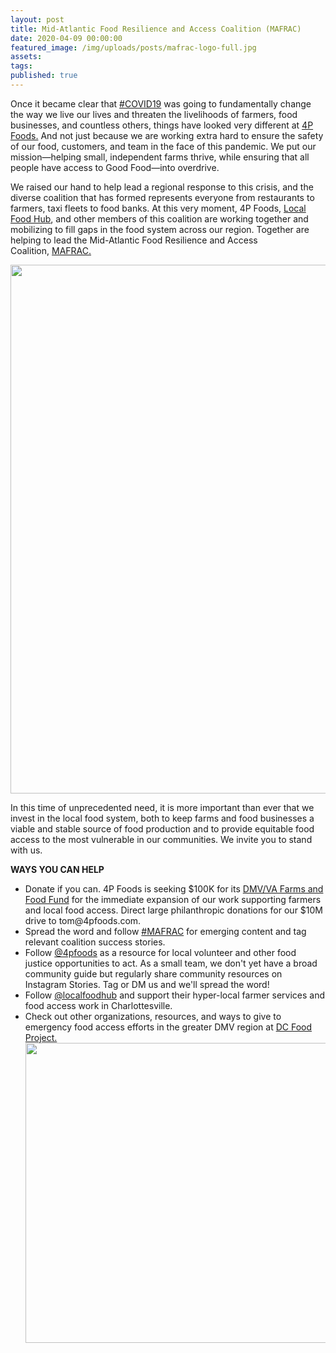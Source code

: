 ```yaml
---
layout: post
title: Mid-Atlantic Food Resilience and Access Coalition (MAFRAC)
date: 2020-04-09 00:00:00
featured_image: /img/uploads/posts/mafrac-logo-full.jpg
assets:
tags:
published: true
---
```


<div class="editable"><p>Once it became clear that&nbsp;<a href="https://www.instagram.com/explore/tags/covid19/">#COVID19</a>&nbsp;was going to fundamentally change the way we live our lives and threaten the livelihoods of farmers, food businesses, and countless others, things have looked very different at&nbsp;<a href="https://try4pfoods.com/at-home">4P Foods.</a>&nbsp;And not just because we are working extra hard to ensure the safety of our food, customers, and team in the face of this pandemic. We put our mission&mdash;helping small, independent farms thrive, while ensuring that all people have access to Good Food&mdash;into overdrive.</p><p>We raised our hand to help lead a regional response to this crisis, and the diverse coalition that has formed represents everyone from restaurants to farmers, taxi fleets to food banks. At this very moment, 4P Foods,&nbsp;<a href="https://www.localfoodhub.org/about-us/">Local Food Hub</a>, and other members of this coalition are working together and mobilizing to fill gaps in the food system across our region. Together are helping to lead the Mid-Atlantic Food Resilience and Access Coalition,&nbsp;<a href="https://mafrac.com/">MAFRAC.</a></p><p><img src="/uploads/2020-03-27-4p-mafrac-herd-ventres-friendshipctprospect-v2-2.jpg" width="1080" height="846" /></p><p>In this time of unprecedented need, it is more important than ever that we invest in the local food system, both to keep farms and food businesses a viable and stable source of food production and to provide equitable food access to the most vulnerable in our communities. We invite you to stand with us.</p><p><strong>WAYS YOU CAN HELP</strong></p><ul><li>Donate if you can. 4P Foods is seeking $100K for its&nbsp;<a href="https://www.gofundme.com/f/greater-dcva-emergency-food-farm-support">DMV/VA Farms and Food Fund</a>&nbsp;for the immediate expansion of our work supporting farmers and local food access. Direct large philanthropic donations for our $10M drive to tom@4pfoods.com.</li><li>Spread the word and follow&nbsp;<a href="https://www.instagram.com/explore/tags/mafrac/">#MAFRAC</a>&nbsp;for emerging content and tag relevant coalition success stories.</li><li>Follow&nbsp;<a href="https://www.instagram.com/4pfoods/">@4pfoods</a>&nbsp;as a resource for local volunteer and other food justice opportunities to act. As a small team, we don't yet have a broad community guide but regularly share community resources on Instagram Stories. Tag or DM us and we'll spread the word!</li><li>Follow&nbsp;<a href="https://www.instagram.com/localfoodhub/">@localfoodhub</a>&nbsp;and support their hyper-local farmer services and food access work in Charlottesville.</li><li>Check out other organizations, resources, and ways to give to emergency food access efforts in the greater DMV region at&nbsp;<a href="https://dcfoodproject.org/emergency-food-access">DC Food Project.</a><img src="/uploads/2020-06-24-va-warenton-communitycooks-dj-doherty-herd-ventures-17.jpg" width="720" height="480" /></li></ul></div>